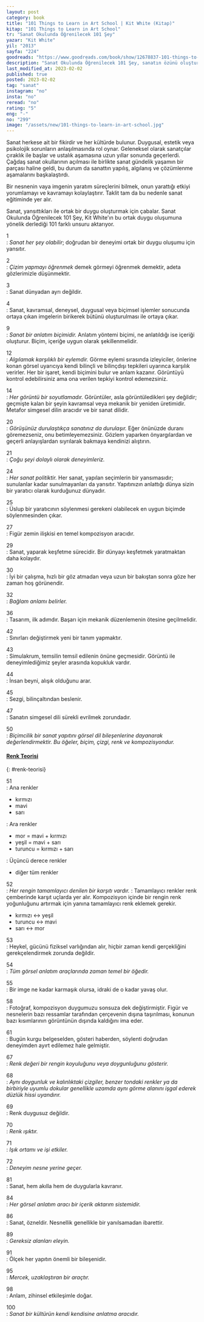 ```yaml
---
layout: post
category: book
title: "101 Things to Learn in Art School | Kit White (Kitap)"
kitap: "101 Things to Learn in Art School"
tr: "Sanat Okulunda Öğrenilecek 101 Şey"
yazar: "Kit White"
yil: "2013"
sayfa: "224"
goodreads: "https://www.goodreads.com/book/show/12678837-101-things-to-learn-in-art-school"
description: "Sanat Okulunda Öğrenilecek 101 Şey, sanatın özünü oluşturan detayları ve yansıttığı ortak duyguyu anlatıyor."
last_modified_at: 2023-02-02
published: true
posted: 2023-02-02
tag: "sanat"
instagram: "no"
insta: "no"
reread: "no"
rating: "5"
eng: "-"
no: "299"
image: "/assets/new/101-things-to-learn-in-art-school.jpg"
---
```


Sanat herkese ait bir fikirdir ve her kültürde bulunur. Duygusal, estetik veya psikolojik sorunların anlaşılmasında rol oynar. Geleneksel olarak sanatçılar çıraklık ile başlar ve ustalık aşamasına uzun yıllar sonunda geçerlerdi. Çağdaş sanat okullarının açılması ile birlikte sanat gündelik yaşamın bir parçası haline geldi, bu durum da sanattın yapılış, algılanış ve çözümlenme aşamalarını başkalaştırdı. 

Bir nesnenin vaya imgenin yaratım süreçlerini bilmek, onun yarattığı etkiyi yorumlamayı ve kavramayı kolaylaştırır. Taklit tam da bu nedenle sanat eğitiminde yer alır. 

Sanat, yansıttıkları ile ortak bir duygu oluşturmak için çabalar. Sanat Okulunda Öğrenilecek 101 Şey, Kit White'ın bu ortak duygu oluşumuna yönelik derlediği 101 farklı unsuru aktarıyor.

1  
: _Sanat her şey olabilir_; doğrudan bir deneyimi ortak bir duygu oluşumu için yansıtır. 

2  
: _Çizim yapmayı öğrenmek_ demek görmeyi öğrenmek demektir, adeta gözlerimizle düşünmektir.

3  
: Sanat dünyadan ayrı değildir.

4  
: Sanat, kavramsal, deneysel, duygusal veya biçimsel işlemler sonucunda ortaya çıkan imgelerin birikerek bütünü oluşturulması ile ortaya çıkar.

9  
: _Sanat bir anlatım biçimidir._ Anlatım yöntemi biçimi, ne anlatıldığı ise içeriği oluşturur. Biçim, içeriğe uygun olarak şekillenmelidir. 

12  
: _Algılamak karşılıklı bir eylemdir._ Görme eylemi sırasında izleyiciler, önlerine konan görsel uyarıcıya kendi bilinçli ve bilinçdışı tepkileri uyarınca karşılık verirler. Her bir işaret, kendi biçimini bulur ve anlam kazanır. Görüntüyü kontrol edebilirsiniz ama ona verilen tepkiyi kontrol edemezsiniz. 

14  
: _Her görüntü bir soyutlamadır._ Görüntüler, asla görüntüledikleri şey değildir; geçmişte kalan bir şeyin kavramsal veya mekanik bir yeniden üretimidir. Metafor simgesel dilin aracıdır ve bir sanat dilidir. 

20  
: _Görüşünüz durulaştıkça sanatınız da durulaşır._ Eğer önünüzde duranı göremezseniz, onu betimleyemezsiniz. Gözlem yaparken önyargılardan ve geçerli anlayışlardan sıyrılarak bakmaya kendinizi alıştırın. 

21  
: _Çoğu şeyi dolaylı olarak deneyimleriz._ 

24  
: _Her sanat politiktir._ Her sanat, yapılan seçimlerin bir yansımasıdır; sunulanlar kadar sunulmayanları da yansıtır. Yapıtınızın anlattığı dünya sizin bir yaratıcı olarak kurduğunuz dünyadır. 

25  
: Üslup bir yaratıcının söylenmesi gerekeni olabilecek en uygun biçimde söylenmesinden çıkar.

27  
: Figür zemin ilişkisi en temel kompozisyon aracıdır. 

29  
: Sanat, yaparak keşfetme sürecidir. Bir dünyayı keşfetmek yaratmaktan daha kolaydır.

30  
: İyi bir çalışma, hızlı bir göz atmadan veya uzun bir bakıştan sonra göze her zaman hoş görünendir.

32  
: _Bağlam anlamı belirler._

36  
: Tasarım, ilk adımdır. Başarı için mekanik düzenlemenin ötesine geçilmelidir.

42  
: Sınırları değiştirmek yeni bir tanım yapmaktır.

43  
: Simulakrum, temsilin temsil edilenin önüne geçmesidir. Görüntü ile deneyimlediğimiz şeyler arasında kopukluk vardır.

44  
: İnsan beyni, alışık olduğunu arar. 

45  
: Sezgi, bilinçaltından beslenir.

47  
: Sanatın simgesel dili sürekli evrilmek zorundadır. 

50  
: _Biçimcilik bir sanat yapıtını görsel dil bileşenlerine dayanarak değerlendirmektir. Bu öğeler, biçim, çizgi, renk ve kompozisyondur._

#### [Renk Teorisi](#renk-teorisi)
{: #renk-teorisi}

51  
: Ana renkler  
- kırmızı
- mavi
- sarı

: Ara renkler  
- mor = mavi + kırmızı
- yeşil = mavi + sarı
- turuncu = kırmızı + sarı

: Üçüncü derece renkler
- diğer tüm renkler

52  
: _Her rengin tamamlayıcı denilen bir karşıtı vardır._
: Tamamlayıcı renkler renk çemberinde karşıt uçlarda yer alır. Kompozisyon içinde bir rengin renk yoğunluğunu artırmak için yanına tamamlayıcı renk eklemek gerekir.
- kırmızı ↔ yeşil
- turuncu ↔ mavi
- sarı ↔ mor

53  
: Heykel, gücünü fiziksel varlığından alır, hiçbir zaman kendi gerçekliğini gerekçelendirmek zorunda değildir.

54  
: _Tüm görsel anlatım araçlarında zaman temel bir öğedir._

55  
: Bir imge ne kadar karmaşık olursa, idraki de o kadar yavaş olur. 

58  
: Fotoğraf, kompozisyon duygumuzu sonsuza dek değiştirmiştir. Figür ve nesnelerin bazı ressamlar tarafından çerçevenin dışına taşırılması, konunun bazı kısımlarının görüntünün dışında kaldığını ima eder. 

61  
: Bugün kurgu belgeselden, gösteri haberden, söylenti doğrudan deneyimden ayırt edilemez hale gelmiştir. 

67  
: _Renk değeri bir rengin koyuluğunu veya doygunluğunu gösterir._

68  
: _Aynı doygunluk ve kalınlıktaki çizgiler, benzer tondaki renkler ya da birbiriyle uyumlu dokular genellikle uzamda aynı görme alanını işgal ederek düzlük hissi uyandırır._

69  
: Renk duygusuz değildir.

70  
: _Renk ışıktır._

71  
: _Işık ortamı ve işi etkiler._

72  
: _Deneyim nesne yerine geçer._

81  
: Sanat, hem akılla hem de duygularla kavranır.

84  
: _Her görsel anlatım aracı bir içerik aktarım sistemidir._

86  
: Sanat, özneldir. Nesnellik genellikle bir yanılsamadan ibarettir.

89  
: _Gereksiz alanları eleyin._

91  
: Ölçek her yapıtın önemli bir bileşenidir.

95  
: _Mercek, uzaklaştıran bir araçtır._

98  
: Anlam, zihinsel etkileşimle doğar. 

100  
: _Sanat bir kültürün kendi kendisine anlatma aracıdır._

